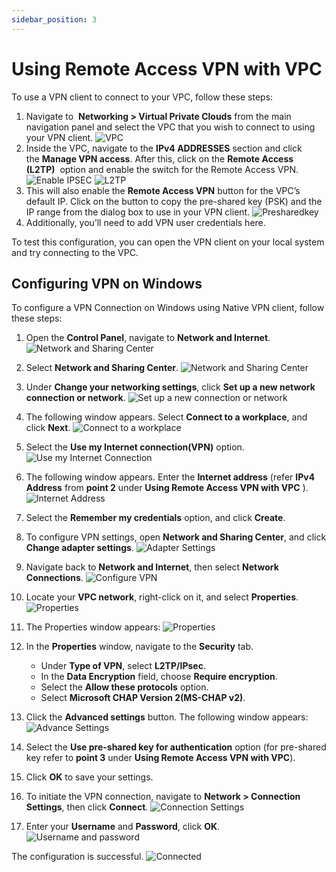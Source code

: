 ```yaml
---
sidebar_position: 3
---
```

# Using Remote Access VPN with VPC

To use a VPN client to connect to your VPC, follow these steps:

1. Navigate to  **Networking > Virtual Private Clouds** from the main navigation panel and select the VPC that you wish to connect to using your VPN client.
   ![VPC](img/VPCIpv4.png)
2. Inside the VPC, navigate to the **IPv4 ADDRESSES** section and click the **Manage VPN access**. After this, click on the **Remote Access (L2TP)**  option and enable the switch for the Remote Access VPN.
   ![Enable IPSEC](img/VPCIpv4Connection.png)
   ![L2TP](img/L2TP.png)
3. This will also enable the **Remote Access VPN** button for the VPC’s default IP. Click on the button to copy the pre-shared key (PSK) and the IP range from the dialog box to use in your VPN client.
   ![Presharedkey](img/PreSharedkey.png)
4. Additionally, you’ll need to add VPN user credentials here.

To test this configuration, you can open the VPN client on your local system and try connecting to the VPC.

## Configuring VPN on Windows

To  configure a VPN Connection on Windows using Native VPN client, follow these steps:

1. Open the **Control Panel**, navigate to **Network and Internet**.
	![Network and Sharing Center](img/ConfigureVPN1.png)
2. Select **Network and Sharing Center**.
	    ![Network and Sharing Center](img/ConfigureVPN2.png)
3. Under **Change your networking settings**, click **Set up a new network connection or network**.
	   ![Set up a new connection or network](img/ConfigureVPN3.png)
4. The following window appears. Select **Connect to a workplace**, and click **Next**.
	   ![Connect to a workplace](img/ConfigureVPN4.png)
5. Select the **Use my Internet connection(VPN)** option.
	   ![Use my Internet Connection](img/ConfigureVPN5.png)
6. The following window appears. Enter the **Internet address** (refer **IPv4 Address** from **point 2** under **Using Remote Access VPN with VPC** ).	   
	![Internet Address](img/ConfigureVPN6.png)
7. Select the **Remember my credentials** option, and click **Create**.
8. To configure VPN settings, open **Network and Sharing Center**, and click **Change adapter settings**.
	   ![Adapter Settings](img/ConfigureVPN7.png)
9. Navigate back to **Network and Internet**, then select **Network Connections**.
	   ![Configure VPN](img/ConfigureVPN8.png)
10. Locate your **VPC network**, right-click on it, and select **Properties**.
	   ![Properties](img/ConfigureVPN9.png)
11. The Properties window appears:
		![Properties](img/ConfigureVPN10.png)
12. In the **Properties** window, navigate to the **Security** tab.
	- Under **Type of VPN**, select **L2TP/IPsec**.
	- In the **Data Encryption** field, choose **Require encryption**.
	- Select the **Allow these protocols** option.
	- Select **Microsoft CHAP Version 2(MS-CHAP v2)**.
13. Click the **Advanced settings** button. The following window appears:
		![Advance Settings](img/ConfigureVPN11.png)
14. Select the **Use pre-shared key for authentication** option (for pre-shared key refer to **point 3** under **Using Remote Access VPN with VPC**).
15. Click **OK** to save your settings.    
16. To initiate the VPN connection, navigate to **Network > Connection Settings**, then click **Connect**.
	    ![Connection Settings](img/ConfigureVPN12.png)
    
17. Enter your **Username** and **Password**, click **OK**.
	    ![Username and password](img/ConfigureVPN13.png)


 The configuration is successful.
![Connected](img/ConfigureVPN14.png)


